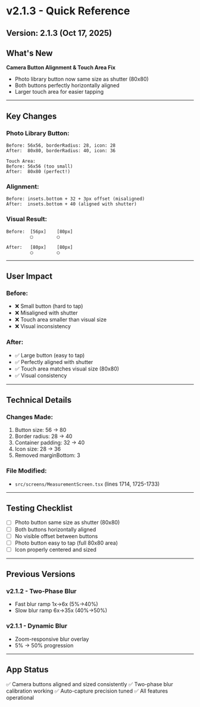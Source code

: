 # v2.1.3 - Quick Reference

## Version: 2.1.3 (Oct 17, 2025)

## What's New
**Camera Button Alignment & Touch Area Fix**
- Photo library button now same size as shutter (80x80)
- Both buttons perfectly horizontally aligned
- Larger touch area for easier tapping

---

## Key Changes

### Photo Library Button:
```
Before: 56x56, borderRadius: 28, icon: 28
After:  80x80, borderRadius: 40, icon: 36

Touch Area:
Before: 56x56 (too small)
After:  80x80 (perfect!)
```

### Alignment:
```
Before: insets.bottom + 32 + 3px offset (misaligned)
After:  insets.bottom + 40 (aligned with shutter)
```

### Visual Result:
```
Before:  [56px]    [80px]
         ▢         ◯

After:   [80px]    [80px]
         ◯         ◯
```

---

## User Impact

### Before:
- ❌ Small button (hard to tap)
- ❌ Misaligned with shutter
- ❌ Touch area smaller than visual size
- ❌ Visual inconsistency

### After:
- ✅ Large button (easy to tap)
- ✅ Perfectly aligned with shutter
- ✅ Touch area matches visual size (80x80)
- ✅ Visual consistency

---

## Technical Details

### Changes Made:
1. Button size: 56 → 80
2. Border radius: 28 → 40
3. Container padding: 32 → 40
4. Icon size: 28 → 36
5. Removed marginBottom: 3

### File Modified:
- `src/screens/MeasurementScreen.tsx` (lines 1714, 1725-1733)

---

## Testing Checklist

- [ ] Photo button same size as shutter (80x80)
- [ ] Both buttons horizontally aligned
- [ ] No visible offset between buttons
- [ ] Photo button easy to tap (full 80x80 area)
- [ ] Icon properly centered and sized

---

## Previous Versions

### v2.1.2 - Two-Phase Blur
- Fast blur ramp 1x→6x (5%→40%)
- Slow blur ramp 6x→35x (40%→50%)

### v2.1.1 - Dynamic Blur
- Zoom-responsive blur overlay
- 5% → 50% progression

---

## App Status
✅ Camera buttons aligned and sized consistently
✅ Two-phase blur calibration working
✅ Auto-capture precision tuned
✅ All features operational
